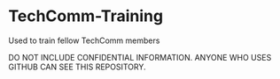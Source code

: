 # TechComm-Training
Used to train fellow TechComm members

DO NOT INCLUDE CONFIDENTIAL INFORMATION. ANYONE WHO USES GITHUB CAN SEE THIS REPOSITORY.
